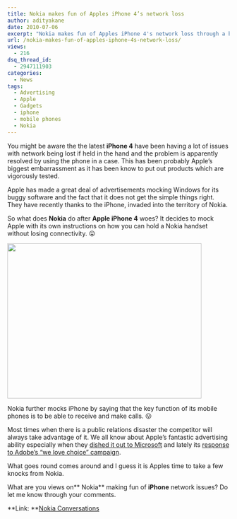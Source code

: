 ```yaml
---
title: Nokia makes fun of Apples iPhone 4’s network loss
author: adityakane
date: 2010-07-06
excerpt: "Nokia makes fun of Apples iPhone 4's network loss through a blog which shows how you can hold the Nokia handset without worries of network connectivity and also suggesting the phones main purpose is to make and receive calls."
url: /nokia-makes-fun-of-apples-iphone-4s-network-loss/
views:
  - 216
dsq_thread_id:
  - 2947111903
categories:
  - News
tags:
  - Advertising
  - Apple
  - Gadgets
  - iphone
  - mobile phones
  - Nokia
---
```

You might be aware the the latest **iPhone 4** have been having a lot of issues with network being lost if held in the hand and the problem is apparently resolved by using the phone in a case. This has been probably Apple&#8217;s biggest embarrassment as it has been know to put out products which are vigorously tested.

Apple has made a great deal of advertisements mocking Windows for its buggy software and the fact that it does not get the simple things right. They have recently thanks to the iPhone, invaded into the territory of Nokia.

So what does **Nokia** do after **Apple iPhone 4** woes? It decides to mock Apple with its own instructions on how you can hold a Nokia handset without losing connectivity. 😛

<a rel="attachment wp-att-27883" href="http://devilsworkshop.org/nokia-makes-fun-of-apples-iphone-4s-network-loss/nokia_pokes_fun_iphone/"><img class="aligncenter size-full wp-image-27883" src="http://cdn.devilsworkshop.org/files/2010/07/nokia_pokes_fun_iPhone.png" alt="" width="440" height="351" /></a>

Nokia further mocks iPhone by saying that the key function of its mobile phones is to be able to receive and make calls. 😛

Most times when there is a public relations disaster the competitor will always take advantage of it. We all know about Apple&#8217;s fantastic advertising ability especially when they [dished it out to Microsoft][1] and lately its [response to Adobe&#8217;s &#8220;we love choice&#8221; campaign][2].

What goes round comes around and I guess it is Apples time to take a few knocks from Nokia.

What are you views on** Nokia** making fun of **iPhone** network issues? Do let me know through your comments.

**Link: **<a href="http://conversations.nokia.com/2010/06/28/how-do-you-hold-your-nokia/" onclick="_gaq.push(['_trackEvent', 'outbound-article', 'http://conversations.nokia.com/2010/06/28/how-do-you-hold-your-nokia/', 'Nokia Conversations']);" >Nokia Conversations</a>

 [1]: http://devilsworkshop.org/apples-clever-response-to-adobes-we-love-apple-campaign/
 [2]: http://devilsworkshop.org/apple-beats-microsft-in-one-of-the-best-advertisement-war-i-ever-seen/
